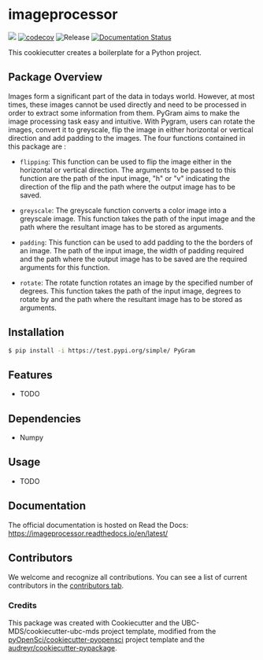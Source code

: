 # imageprocessor 

![](https://github.com/wang-rui/imageprocessor/workflows/build/badge.svg) [![codecov](https://codecov.io/gh/wang-rui/imageprocessor/branch/main/graph/badge.svg)](https://codecov.io/gh/wang-rui/imageprocessor) ![Release](https://github.com/wang-rui/imageprocessor/workflows/Release/badge.svg) [![Documentation Status](https://readthedocs.org/projects/imageprocessor/badge/?version=latest)](https://imageprocessor.readthedocs.io/en/latest/?badge=latest)

This cookiecutter creates a boilerplate for a Python project.

## Package Overview

Images form a significant part of the data in todays world. However, at most times, these images cannot be used directly and need to be processed in order to extract some information from them. PyGram aims to make the image processing task easy and intuitive. With Pygram, users can rotate the images, convert it to greyscale, flip the image in either horizontal or vertical direction and add padding to the images. The four functions contained in this package are :

- `flipping`: This function can be used to flip the image either in the horizontal or vertical direction. The arguments to be passed to this function are the path of the input image, "h" or "v" indicating the direction of the flip and the path where the output image has to be saved.

- `greyscale`: The greyscale function converts a color image into a greyscale image. This function takes the path of the input image and the path where the resultant image has to be stored as arguments. 

- `padding`: This function can be used to add padding to the the borders of an image. The path of the input image, the width of padding required and the path where the output image has to be saved are the required arguments for this function.

- `rotate`: The rotate function rotates an image by the specified number of degrees. This function takes the path of the input image, degrees to rotate by and the path where the resultant image has to be stored as arguments.

## Installation

```bash
$ pip install -i https://test.pypi.org/simple/ PyGram
```

## Features

- TODO

## Dependencies

- Numpy

## Usage

- TODO

## Documentation

The official documentation is hosted on Read the Docs: https://imageprocessor.readthedocs.io/en/latest/

## Contributors

We welcome and recognize all contributions. You can see a list of current contributors in the [contributors tab](https://github.com/wang-rui/imageprocessor/graphs/contributors).

### Credits

This package was created with Cookiecutter and the UBC-MDS/cookiecutter-ubc-mds project template, modified from the [pyOpenSci/cookiecutter-pyopensci](https://github.com/pyOpenSci/cookiecutter-pyopensci) project template and the [audreyr/cookiecutter-pypackage](https://github.com/audreyr/cookiecutter-pypackage).
